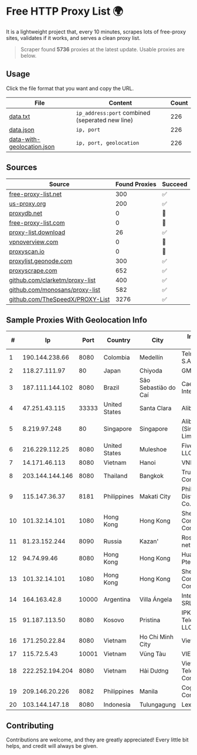 
# Free HTTP Proxy List 🌍

It is a lightweight project that, every 10 minutes, scrapes lots of free-proxy sites, validates if it works, and serves a clean proxy list.


> Scraper found **5736** proxies at the latest update. Usable proxies are below.

## Usage

Click the file format that you want and copy the URL.


|File|Content|Count|
|----|-------|-----|
|[data.txt](https://raw.githubusercontent.com/themiralay/Proxy-List-World/master/data.txt)|`ip_address:port` combined (seperated new line)|226|
|[data.json](https://raw.githubusercontent.com/themiralay/Proxy-List-World/master/data.json)|`ip, port`|226|
|[data-with-geolocation.json](https://raw.githubusercontent.com/themiralay/Proxy-List-World/master/data-with-geolocation.json)|`ip, port, geolocation`|226|

## Sources

|Source|Found Proxies|Succeed|
|------|-------------|-------|
|[free-proxy-list.net](https://free-proxy-list.net)|300|✅|
|[us-proxy.org](https://www.us-proxy.org)|200|✅|
|[proxydb.net](http://proxydb.net)|0|🚫|
|[free-proxy-list.com](https://free-proxy-list.com/?page=&port=&type%5B%5D=http&type%5B%5D=https&up_time=0&search=Search)|0|🚫|
|[proxy-list.download](https://www.proxy-list.download/HTTP)|26|✅|
|[vpnoverview.com](https://vpnoverview.com/privacy/anonymous-browsing/free-proxy-servers)|0|🚫|
|[proxyscan.io](https://www.proxyscan.io)|0|🚫|
|[proxylist.geonode.com](https://proxylist.geonode.com/api/proxy-list?limit=300&page=1&sort_by=lastChecked&sort_type=desc&protocols=http,https)|300|✅|
|[proxyscrape.com](https://api.proxyscrape.com/v2/?request=displayproxies&protocol=http&timeout=10000&country=all&ssl=all&anonymity=all)|652|✅|
|[github.com/clarketm/proxy-list](https://raw.githubusercontent.com/clarketm/proxy-list/master/proxy-list-raw.txt)|400|✅|
|[github.com/monosans/proxy-list](https://raw.githubusercontent.com/monosans/proxy-list/main/proxies/http.txt)|582|✅|
|[github.com/TheSpeedX/PROXY-List](https://raw.githubusercontent.com/TheSpeedX/PROXY-List/master/http.txt)|3276|✅|


## Sample Proxies With Geolocation Info

|#|Ip|Port|Country|City|Internet Service Provider|
|-|--|----|-------|----|-------------------------|
|1|190.144.238.66|8080|Colombia|Medellín|Telmex Colombia S.A.|
|2|118.27.111.97|80|Japan|Chiyoda|GMO Internet, Inc.|
|3|187.111.144.102|8080|Brazil|São Sebastião do Caí|Caezar Provedor de Internet EIRELI|
|4|47.251.43.115|33333|United States|Santa Clara|Alibaba Cloud LLC|
|5|8.219.97.248|80|Singapore|Singapore|Alibaba Cloud (Singapore) Private Limited|
|6|216.229.112.25|8080|United States|Muleshoe|Five Area Systems, LLC|
|7|14.171.46.113|8080|Vietnam|Hanoi|VNPT-VNNIC|
|8|203.144.144.146|8080|Thailand|Bangkok|True Internet Corporation CO. Ltd.|
|9|115.147.36.37|8181|Philippines|Makati City|Philippine Long Distance Telephone Co.|
|10|101.32.14.101|1080|Hong Kong|Hong Kong|Shenzhen Tencent Computer Systems Company Limited|
|11|81.23.152.244|8090|Russia|Kazan'|Rostelecom networks|
|12|94.74.99.46|8080|Hong Kong|Hong Kong|Huawei International Pte. LTD|
|13|101.32.14.101|1080|Hong Kong|Hong Kong|Shenzhen Tencent Computer Systems Company Limited|
|14|164.163.42.8|10000|Argentina|Villa Ángela|Interret Villa Angela SRL|
|15|91.187.113.50|8080|Kosovo|Pristina|IPKO Telecommunications LLC|
|16|171.250.22.84|8080|Vietnam|Ho Chi Minh City|Viettel Corporation|
|17|115.72.5.43|10001|Vietnam|Vũng Tàu|VIETELmetro|
|18|222.252.194.204|8080|Vietnam|Hải Dương|VietNam Post and Telecom Corporation|
|19|209.146.20.226|8082|Philippines|Manila|Cogent Communications|
|20|103.144.147.18|8080|Indonesia|Tulungagung|Lexxa Data|



## Contributing

Contributions are welcome, and they are greatly appreciated! Every
little bit helps, and credit will always be given.

